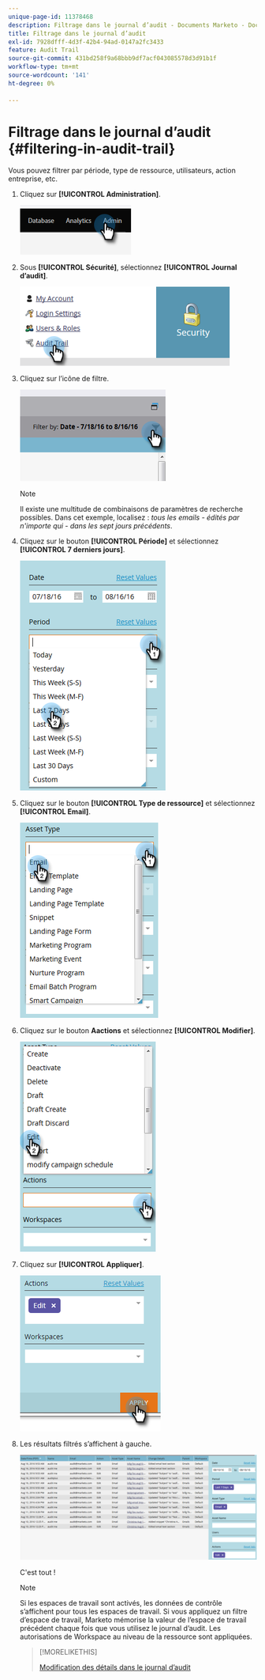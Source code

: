 ```yaml
---
unique-page-id: 11378468
description: Filtrage dans le journal d’audit - Documents Marketo - Documentation du produit
title: Filtrage dans le journal d’audit
exl-id: 7928dfff-4d3f-42b4-94ad-0147a2fc3433
feature: Audit Trail
source-git-commit: 431bd258f9a68bbb9df7acf043085578d3d91b1f
workflow-type: tm+mt
source-wordcount: '141'
ht-degree: 0%

---
```


# Filtrage dans le journal d’audit {#filtering-in-audit-trail}

Vous pouvez filtrer par période, type de ressource, utilisateurs, action entreprise, etc.

1. Cliquez sur **[!UICONTROL Administration]**.

   ![](assets/filtering-in-audit-trail-1.png)

1. Sous **[!UICONTROL Sécurité]**, sélectionnez **[!UICONTROL Journal d’audit]**.

   ![](assets/filtering-in-audit-trail-2.png)

1. Cliquez sur l’icône de filtre.

   ![](assets/filtering-in-audit-trail-3.png)

   >[!NOTE]
   >
   >Il existe une multitude de combinaisons de paramètres de recherche possibles. Dans cet exemple, localisez : _tous les emails - édités par n&#39;importe qui - dans les sept jours précédents_.

1. Cliquez sur le bouton **[!UICONTROL Période]** et sélectionnez **[!UICONTROL 7 derniers jours]**.

   ![](assets/filtering-in-audit-trail-4.png)

1. Cliquez sur le bouton **[!UICONTROL Type de ressource]** et sélectionnez **[!UICONTROL Email]**.

   ![](assets/filtering-in-audit-trail-5.png)

1. Cliquez sur le bouton **Aactions** et sélectionnez **[!UICONTROL Modifier]**.

   ![](assets/filtering-in-audit-trail-6.png)

1. Cliquez sur **[!UICONTROL Appliquer]**.

   ![](assets/filtering-in-audit-trail-7.png)

1. Les résultats filtrés s’affichent à gauche.

   ![](assets/filtering-in-audit-trail-8.png)

   C&#39;est tout !

   >[!NOTE]
   >
   >Si les espaces de travail sont activés, les données de contrôle s’affichent pour tous les espaces de travail. Si vous appliquez un filtre d’espace de travail, Marketo mémorise la valeur de l’espace de travail précédent chaque fois que vous utilisez le journal d’audit. Les autorisations de Workspace au niveau de la ressource sont appliquées.

   >[!MORELIKETHIS]
   >
   >[Modification des détails dans le journal d’audit](/help/marketo/product-docs/administration/audit-trail/change-details-in-audit-trail.md)
